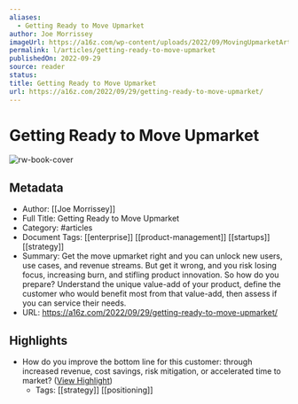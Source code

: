 ```yaml
---
aliases:
  - Getting Ready to Move Upmarket
author: Joe Morrissey
imageUrl: https://a16z.com/wp-content/uploads/2022/09/MovingUpmarketArticle_Facebook-BG.jpg
permalink: l/articles/getting-ready-to-move-upmarket
publishedOn: 2022-09-29
source: reader
status: 
title: Getting Ready to Move Upmarket
url: https://a16z.com/2022/09/29/getting-ready-to-move-upmarket/
---
```

# Getting Ready to Move Upmarket

![rw-book-cover](https://a16z.com/wp-content/uploads/2022/09/MovingUpmarketArticle_Facebook-BG.jpg)

## Metadata

- Author: [[Joe Morrissey]]
- Full Title: Getting Ready to Move Upmarket
- Category: #articles
- Document Tags: [[enterprise]] [[product-management]] [[startups]] [[strategy]]
- Summary: Get the move upmarket right and you can unlock new users, use cases, and revenue streams. But get it wrong, and you risk losing focus, increasing burn, and stifling product innovation. So how do you prepare? Understand the unique value-add of your product, define the customer who would benefit most from that value-add, then assess if you can service their needs.
- URL: https://a16z.com/2022/09/29/getting-ready-to-move-upmarket/

## Highlights

- How do you improve the bottom line for this customer: through increased revenue, cost savings, risk mitigation, or accelerated time to market? ([View Highlight](https://read.readwise.io/read/01h4n8jenkma627wpphx7g6d31))
    - Tags: [[strategy]] [[positioning]]
